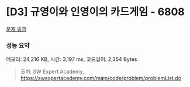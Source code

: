 # [D3] 규영이와 인영이의 카드게임 - 6808 

[문제 링크](https://swexpertacademy.com/main/code/problem/problemDetail.do?contestProbId=AWgv9va6HnkDFAW0) 

### 성능 요약

메모리: 24,216 KB, 시간: 3,197 ms, 코드길이: 2,354 Bytes



> 출처: SW Expert Academy, https://swexpertacademy.com/main/code/problem/problemList.do